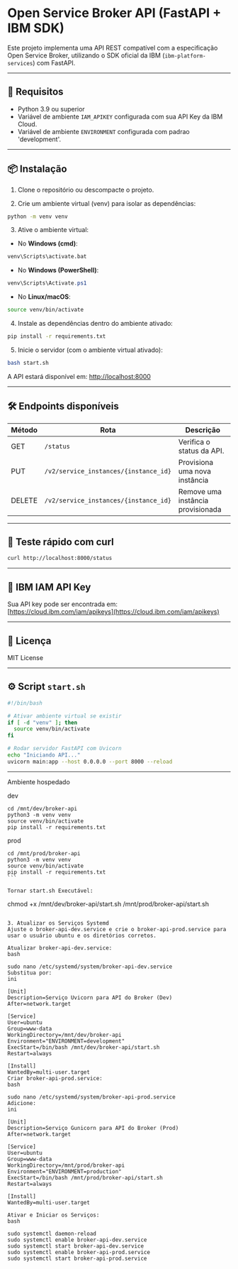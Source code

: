 # Open Service Broker API (FastAPI + IBM SDK)

Este projeto implementa uma API REST compatível com a especificação Open Service Broker, utilizando o SDK oficial da IBM (`ibm-platform-services`) com FastAPI.

---

## 🔧 Requisitos

- Python 3.9 ou superior  
- Variável de ambiente `IAM_APIKEY` configurada com sua API Key da IBM Cloud.
- Variável de ambiente `ENVIRONMENT` configurada com padrao 'development'.

---

## 📦 Instalação

1. Clone o repositório ou descompacte o projeto.

2. Crie um ambiente virtual (venv) para isolar as dependências:

```bash
python -m venv venv
```

3. Ative o ambiente virtual:

- No **Windows (cmd)**:
```cmd
venv\Scripts\activate.bat
```

- No **Windows (PowerShell)**:
```powershell
venv\Scripts\Activate.ps1
```

- No **Linux/macOS**:
```bash
source venv/bin/activate
```

4. Instale as dependências dentro do ambiente ativado:

```bash
pip install -r requirements.txt
```


5. Inicie o servidor (com o ambiente virtual ativado):

```bash
bash start.sh
```

A API estará disponível em: [http://localhost:8000](http://localhost:8000)

---

## 🛠️ Endpoints disponíveis

| Método | Rota                                  | Descrição                         |
|--------|---------------------------------------|-----------------------------------|
| GET    | `/status`                             | Verifica o status da API.         |
| PUT    | `/v2/service_instances/{instance_id}` | Provisiona uma nova instância     |
| DELETE | `/v2/service_instances/{instance_id}` | Remove uma instância provisionada |

---

## 🧪 Teste rápido com curl

```bash
curl http://localhost:8000/status
```

---

## 🔐 IBM IAM API Key

Sua API key pode ser encontrada em:  
[https://cloud.ibm.com/iam/apikeys](https://cloud.ibm.com/iam/apikeys)

---

## 📄 Licença

MIT License

---

## ⚙️ Script `start.sh`

```bash
#!/bin/bash

# Ativar ambiente virtual se existir
if [ -d "venv" ]; then
  source venv/bin/activate
fi

# Rodar servidor FastAPI com Uvicorn
echo "Iniciando API..."
uvicorn main:app --host 0.0.0.0 --port 8000 --reload
```

---

Ambiente hospedado

dev
```
cd /mnt/dev/broker-api
python3 -m venv venv
source venv/bin/activate
pip install -r requirements.txt
```
prod 
````
cd /mnt/prod/broker-api
python3 -m venv venv
source venv/bin/activate
pip install -r requirements.txt
```

Tornar start.sh Executável:

````
chmod +x /mnt/dev/broker-api/start.sh /mnt/prod/broker-api/start.sh
`````

3. Atualizar os Serviços Systemd
Ajuste o broker-api-dev.service e crie o broker-api-prod.service para usar o usuário ubuntu e os diretórios corretos.

Atualizar broker-api-dev.service:
bash

sudo nano /etc/systemd/system/broker-api-dev.service
Substitua por:
ini

[Unit]
Description=Serviço Uvicorn para API do Broker (Dev)
After=network.target

[Service]
User=ubuntu
Group=www-data
WorkingDirectory=/mnt/dev/broker-api
Environment="ENVIRONMENT=development"
ExecStart=/bin/bash /mnt/dev/broker-api/start.sh
Restart=always

[Install]
WantedBy=multi-user.target
Criar broker-api-prod.service:
bash

sudo nano /etc/systemd/system/broker-api-prod.service
Adicione:
ini

[Unit]
Description=Serviço Gunicorn para API do Broker (Prod)
After=network.target

[Service]
User=ubuntu
Group=www-data
WorkingDirectory=/mnt/prod/broker-api
Environment="ENVIRONMENT=production"
ExecStart=/bin/bash /mnt/prod/broker-api/start.sh
Restart=always

[Install]
WantedBy=multi-user.target

Ativar e Iniciar os Serviços:
bash

sudo systemctl daemon-reload
sudo systemctl enable broker-api-dev.service
sudo systemctl start broker-api-dev.service
sudo systemctl enable broker-api-prod.service
sudo systemctl start broker-api-prod.service
